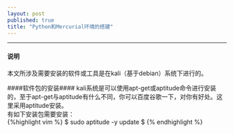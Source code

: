 ```yaml
---
layout: post
published: true
title: "Python和Mercurial环境的搭建"
---
```




-------------------------------------------------    

#### 说明 ####
本文所涉及需要安装的软件或工具是在kali（基于debian）系统下进行的。

####软件包的安装####
kali系统是可以使用apt-get或aptitude命令进行安装的，至于apt-get与aptitude有什么不同，你可以百度谷歌一下，对你有好处。这里采用aptitude安装。   
有如下安装包需要安装：    
{%highlight vim %}
    $ sudo aptitude -y update
    $
{% endhighlight %}